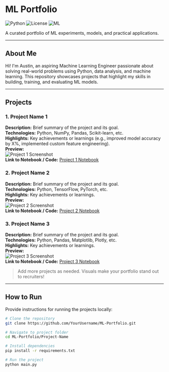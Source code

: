 # ML Portfolio

![Python](https://img.shields.io/badge/Python-3.11-blue) ![License](https://img.shields.io/badge/License-MIT-green) ![ML](https://img.shields.io/badge/Machine%20Learning-Portfolio-orange)

A curated portfolio of ML experiments, models, and practical applications.

---

## About Me
Hi! I'm Austin, an aspiring Machine Learning Engineer passionate about solving real-world problems using Python, data analysis, and machine learning. This repository showcases projects that highlight my skills in building, training, and evaluating ML models.

---

## Projects

### 1. **Project Name 1**
**Description:** Brief summary of the project and its goal.  
**Technologies:** Python, NumPy, Pandas, Scikit-learn, etc.  
**Highlights:** Key achievements or learnings (e.g., improved model accuracy by X%, implemented custom feature engineering).  
**Preview:**  
![Project 1 Screenshot](https://via.placeholder.com/600x300.png?text=Project+1+Screenshot)  
**Link to Notebook / Code:** [Project 1 Notebook](link-to-your-notebook)

### 2. **Project Name 2**
**Description:** Brief summary of the project and its goal.  
**Technologies:** Python, TensorFlow, PyTorch, etc.  
**Highlights:** Key achievements or learnings.  
**Preview:**  
![Project 2 Screenshot](https://via.placeholder.com/600x300.png?text=Project+2+Screenshot)  
**Link to Notebook / Code:** [Project 2 Notebook](link-to-your-notebook)

### 3. **Project Name 3**
**Description:** Brief summary of the project and its goal.  
**Technologies:** Python, Pandas, Matplotlib, Plotly, etc.  
**Highlights:** Key achievements or learnings.  
**Preview:**  
![Project 3 Screenshot](https://via.placeholder.com/600x300.png?text=Project+3+Screenshot)  
**Link to Notebook / Code:** [Project 3 Notebook](link-to-your-notebook)

> Add more projects as needed. Visuals make your portfolio stand out to recruiters!

---

## How to Run
Provide instructions for running the projects locally:

```bash
# Clone the repository
git clone https://github.com/YourUsername/ML-Portfolio.git

# Navigate to project folder
cd ML-Portfolio/Project-Name

# Install dependencies
pip install -r requirements.txt

# Run the project
python main.py
